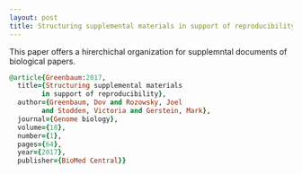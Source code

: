 ```yaml
---
layout: post
title: Structuring supplemental materials in support of reproducibility
---
```

This paper offers a hirerchichal organization for supplemntal documents of biological papers.

```ruby
@article{Greenbaum:2017,
  title={Structuring supplemental materials  
        in support of reproducibility},
  author={Greenbaum, Dov and Rozowsky, Joel 
        and Stodden, Victoria and Gerstein, Mark},
  journal={Genome biology},
  volume={18},
  number={1},
  pages={64},
  year={2017},
  publisher={BioMed Central}}

```
